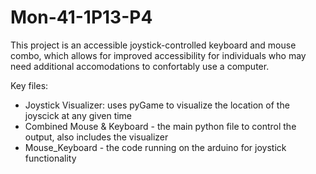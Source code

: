 # Mon-41-1P13-P4
This project is an accessible joystick-controlled keyboard and mouse combo, which allows for improved accessibility for individuals who may need additional accomodations to confortably use a computer.

Key files: 
- Joystick Visualizer: uses pyGame to visualize the location of the joyscick at any given time
- Combined Mouse & Keyboard - the main python file to control the output, also includes the visualizer
- Mouse_Keyboard - the code running on the arduino for joystick functionality
